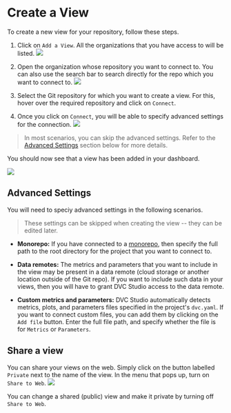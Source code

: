# Create a View

To create a new view for your repository, follow these steps.

1. Click on `Add a View`. All the organizations that you have access to will be
   listed. ![](/img/studio/create_view.png)

2. Open the organization whose repository you want to connect to. You can also
   use the search bar to search directly for the repo which you want to connect
   to. ![](/img/studio/select_repo.png)

3. Select the Git repository for which you want to create a view. For this,
   hover over the required repository and click on `Connect`.

4. Once you click on `Connect`, you will be able to specify advanced settings
   for the connection. ![](/img/studio/view_settings.png)

> In most scenarios, you can skip the advanced settings. Refer to the
> [Advanced Settings](#advanced-settings) section below for more details.

You should now see that a view has been added in your dashboard.

![](/img/studio/view_added.png)

## Advanced Settings

You will need to speciy advanced settings in the following scenarios.

> These settings can be skipped when creating the view -- they can be edited
> later.

- **Monorepo:** If you have connected to a
  [monorepo](https://en.wikipedia.org/wiki/Monorepo), then specify the full path
  to the root directory for the project that you want to connect to.

- **Data remotes:** The metrics and parameters that you want to include in the
  view may be present in a data remote (cloud storage or another location
  outside of the Git repo). If you want to include such data in your views, then
  you will have to grant DVC Studio access to the data remote.

- **Custom metrics and parameters:** DVC Studio automatically detects metrics, plots, and
  parameters files specified in the project's `dvc.yaml`. If you want to connect
  custom files, you can add them by clicking on the `Add file` button. Enter the
  full file path, and specify whether the file is for `Metrics` or `Parameters`.

## Share a view

You can share your views on the web. Simply click on the button labelled
`Private` next to the name of the view. In the menu that pops up, turn on
`Share to Web`. ![](/img/studio/view_share.png)

You can change a shared (public) view and make it private by turning off
`Share to Web`.
